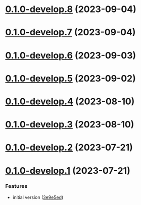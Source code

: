 # [0.1.0-develop.8](https://git.lumeweb.com/LumeWeb/hosted-kernel/compare/v0.1.0-develop.7...v0.1.0-develop.8) (2023-09-04)

# [0.1.0-develop.7](https://git.lumeweb.com/LumeWeb/hosted-kernel/compare/v0.1.0-develop.6...v0.1.0-develop.7) (2023-09-04)

# [0.1.0-develop.6](https://git.lumeweb.com/LumeWeb/hosted-kernel/compare/v0.1.0-develop.5...v0.1.0-develop.6) (2023-09-03)

# [0.1.0-develop.5](https://git.lumeweb.com/LumeWeb/hosted-kernel/compare/v0.1.0-develop.4...v0.1.0-develop.5) (2023-09-02)

# [0.1.0-develop.4](https://git.lumeweb.com/LumeWeb/hosted-kernel/compare/v0.1.0-develop.3...v0.1.0-develop.4) (2023-08-10)

# [0.1.0-develop.3](https://git.lumeweb.com/LumeWeb/hosted-kernel/compare/v0.1.0-develop.2...v0.1.0-develop.3) (2023-08-10)

# [0.1.0-develop.2](https://git.lumeweb.com/LumeWeb/hosted-kernel/compare/v0.1.0-develop.1...v0.1.0-develop.2) (2023-07-21)

# [0.1.0-develop.1](https://git.lumeweb.com/LumeWeb/hosted-kernel/compare/v0.0.1...v0.1.0-develop.1) (2023-07-21)


### Features

* initial version ([3e9e5ed](https://git.lumeweb.com/LumeWeb/hosted-kernel/commit/3e9e5eda97cfc05f88575d1240f56fbf8543984c))
